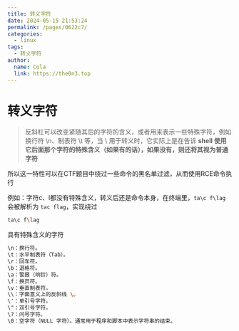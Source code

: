 ```yaml
---
title: 转义字符
date: 2024-05-15 21:53:24
permalink: /pages/0622c7/
categories:
  - linux
tags:
  - 转义字符
author: 
  name: Cola
  link: https://the0n3.top
---
```


# 转义字符

> 反斜杠可以改变紧随其后的字符的含义，或者用来表示一些特殊字符，例如换行符 \n、制表符 \t 等，当 \ 用于转义时，它实际上是在告诉 **shell 使用它后面那个字符的特殊含义（如果有的话），如果没有，则还将其视为普通字符**

所以这一特性可以在CTF题目中绕过一些命令的黑名单过滤，从而使用RCE命令执行

例如：字符c、l都没有特殊含义，转义后还是命令本身，在终端里，`ta\c f\lag` 会被解析为 `tac flag`，实现绕过

```bash
ta\c f\lag
```

具有特殊含义的字符

```bash
\n：换行符。
\t：水平制表符（Tab）。
\r：回车符。
\b：退格符。
\a：警报（响铃）符。
\f：换页符。
\v：垂直制表符。
\\：字面意义上的反斜线 \。
\'：单引号字符。
\"：双引号字符。
\?：问号字符。
\0：空字符（NULL 字符）。通常用于程序和脚本中表示字符串的结束。
```
